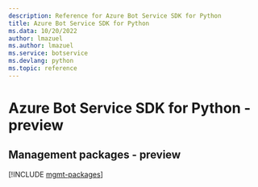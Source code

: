 ```yaml
---
description: Reference for Azure Bot Service SDK for Python
title: Azure Bot Service SDK for Python
ms.data: 10/20/2022
author: lmazuel
ms.author: lmazuel
ms.service: botservice
ms.devlang: python
ms.topic: reference
---
```

# Azure Bot Service SDK for Python - preview

## Management packages - preview
[!INCLUDE [mgmt-packages](bot-service-mgmt-index.md)]